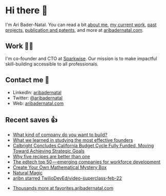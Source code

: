 # Hi there  👋

I'm Ari Bader-Natal. You can read a bit [about me](https://aribadernatal.com), [my current work](https://aribadernatal.com/projects/Sparkwise/), [past projects](https://aribadernatal.com/projects/), [publication and patents](https://aribadernatal.com/publications), and more at [aribadernatal.com](https://aribadernatal.com).

## Work  👨‍💻

I'm co-founder and CTO at [Sparkwise](https://sparkwise.co). Our mission is to make impactful skill-building accessible to all professionals.

## Contact me  💬 

- LinkedIn: [aribadernatal](https://linkedin.com/in/aribadernatal)
- Twitter: [@aribadernatal](https://twitter.com/aribadernatal)
- Web: [aribadernatal.com](https://aribadernatal.com)

## Recent saves  👍

<!--START_SECTION:feed-->
* [What kind of company do you want to build?](https:&#x2F;&#x2F;favorites.aribadernatal.com&#x2F;pocket-favorites&#x2F;2022&#x2F;07&#x2F;what-kind-of-company-do-you-want-to-build&#x2F;)
* [What we learned in studying the most effective founders](https:&#x2F;&#x2F;favorites.aribadernatal.com&#x2F;pocket-favorites&#x2F;2022&#x2F;07&#x2F;what-we-learned-in-studying-the-most-effective-founders&#x2F;)
* [Calbright Concludes California Budget Cycle Fully Funded, Moving Toward Achieving Strategic Goals](https:&#x2F;&#x2F;favorites.aribadernatal.com&#x2F;pocket-favorites&#x2F;2022&#x2F;06&#x2F;calbright-concludes-california-budget-cycle-fully-funded-moving-toward-achieving-strategic-goals&#x2F;)
* [Why five recipes are better than one](https:&#x2F;&#x2F;favorites.aribadernatal.com&#x2F;pocket-favorites&#x2F;2022&#x2F;06&#x2F;why-five-recipes-are-better-than-one&#x2F;)
* [The edtech top 50 — emerging companies for workforce development](https:&#x2F;&#x2F;favorites.aribadernatal.com&#x2F;pocket-favorites&#x2F;2022&#x2F;06&#x2F;the-edtech-top-50-emerging-companies-for-workforce-development&#x2F;)
* [Create Your Own Mathematical Mystery Box](https:&#x2F;&#x2F;favorites.aribadernatal.com&#x2F;pocket-favorites&#x2F;2022&#x2F;06&#x2F;create-your-own-mathematical-mystery-box&#x2F;)
* [Natural Magic](https:&#x2F;&#x2F;favorites.aribadernatal.com&#x2F;pocket-favorites&#x2F;2022&#x2F;06&#x2F;natural-magic&#x2F;)
* [aribn starred TwilioDevEd&#x2F;video-superclass-feb-22](https:&#x2F;&#x2F;favorites.aribadernatal.com&#x2F;github-favorites&#x2F;2022&#x2F;06&#x2F;aribn-starred-twiliodeved-video-superclass-feb-22&#x2F;)
<!--END_SECTION:feed-->
* [Thousands more at favorites.aribadernatal.com](https://favorites.aribadernatal.com)
